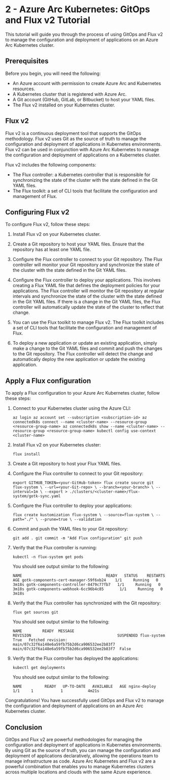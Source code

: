 
# 2 - Azure Arc Kubernetes: GitOps and Flux v2 Tutorial

This tutorial will guide you through the process of using GitOps and Flux v2 to manage the configuration and deployment of applications on an Azure Arc Kubernetes cluster.

## Prerequisites

Before you begin, you will need the following:

-   An Azure account with permission to create Azure Arc and Kubernetes resources.
-   A Kubernetes cluster that is registered with Azure Arc.
-   A Git account (GitHub, GitLab, or Bitbucket) to host your YAML files.
-   The Flux v2 installed on your Kubernetes cluster.

## Flux v2

Flux v2 is a continuous deployment tool that supports the GitOps methodology. Flux v2 uses Git as the source of truth to manage the configuration and deployment of applications in Kubernetes environments. Flux v2 can be used in conjunction with Azure Arc Kubernetes to manage the configuration and deployment of applications on a Kubernetes cluster.

Flux v2 includes the following components:

-   The Flux controller: a Kubernetes controller that is responsible for synchronizing the state of the cluster with the state defined in the Git YAML files.
-   The Flux toolkit: a set of CLI tools that facilitate the configuration and management of Flux.

## Configuring Flux v2

To configure Flux v2, follow these steps:

1.  Install Flux v2 on your Kubernetes cluster.
    
2.  Create a Git repository to host your YAML files. Ensure that the repository has at least one YAML file.
    
3.  Configure the Flux controller to connect to your Git repository. The Flux controller will monitor your Git repository and synchronize the state of the cluster with the state defined in the Git YAML files.
    
4.  Configure the Flux controller to deploy your applications. This involves creating a Flux YAML file that defines the deployment policies for your applications. The Flux controller will monitor the Git repository at regular intervals and synchronize the state of the cluster with the state defined in the Git YAML files. If there is a change in the Git YAML files, the Flux controller will automatically update the state of the cluster to reflect that change.
    
5.  You can use the Flux toolkit to manage Flux v2. The Flux toolkit includes a set of CLI tools that facilitate the configuration and management of Flux.
    
6.  To deploy a new application or update an existing application, simply make a change to the Git YAML files and commit and push the changes to the Git repository. The Flux controller will detect the change and automatically deploy the new application or update the existing application.
    

## Apply a Flux configuration

To apply a Flux configuration to your Azure Arc Kubernetes cluster, follow these steps:

1.  Connect to your Kubernetes cluster using the Azure CLI:
        
    `az login
    az account set --subscription <subscription-id>
    az connectedk8s connect --name <cluster-name> --resource-group <resource-group-name>
    az connectedk8s show --name <cluster-name> --resource-group <resource-group-name>
    kubectl config use-context <cluster-name>` 
    
2.  Install Flux v2 on your Kubernetes cluster:
        
    `flux install` 
    
3.  Create a Git repository to host your Flux YAML files.
    
4.  Configure the Flux controller to connect to your Git repository:
        
    `export GITHUB_TOKEN=<your-GitHub-token>
    flux create source git flux-system \
    --url=<your-Git-repo> \
    --branch=<your-branch> \
    --interval=1m \
    --export > ./clusters/<cluster-name>/flux-system/gotk-sync.yaml` 
    
5.  Configure the Flux controller to deploy your applications:
        
    `flux create kustomization flux-system \
    --source=flux-system \
    --path="./" \
    --prune=true \
    --validation`

6.  Commit and push the YAML files to your Git repository:
        
    `git add .
    git commit -m "Add Flux configuration"
    git push` 
    
7.  Verify that the Flux controller is running:
        
    `kubectl -n flux-system get pods` 
    
    You should see output similar to the following:
        
    `NAME                                     READY   STATUS    RESTARTS   AGE
    gotk-components-cert-manager-59f6xb24    1/1     Running   0          3m18s
    gotk-components-controller-8479c77fb7   1/1     Running   0          3m18s
    gotk-components-webhook-6cc96b4c85       1/1     Running   0          3m18s` 
    
8.  Verify that the Flux controller has synchronized with the Git repository:
        
    `flux get sources git` 
    
    You should see output similar to the following:
        
    `NAME         READY  MESSAGE                                                         REVISION                                      SUSPENDED
    flux-system True   Fetched revision: main/07c32f6a148e6a59fb75b2d6ca906532ee2b83f7  main/07c32f6a148e6a59fb75b2d6ca906532ee2b83f7  False` 
    
9.  Verify that the Flux controller has deployed the applications:
        
    `kubectl get deployments` 
    
    You should see output similar to the following:
        
    `NAME          READY   UP-TO-DATE   AVAILABLE   AGE
    nginx-deploy  1/1     1            1           4m21s` 
    

Congratulations! You have successfully used GitOps and Flux v2 to manage the configuration and deployment of applications on an Azure Arc Kubernetes cluster.

## Conclusion

GitOps and Flux v2 are powerful methodologies for managing the configuration and deployment of applications in Kubernetes environments. By using Git as the source of truth, you can manage the configuration and deployment of applications declaratively, allowing the operations team to manage infrastructure as code. Azure Arc Kubernetes and Flux v2 are a powerful combination that enables you to manage Kubernetes clusters across multiple locations and clouds with the same Azure experience.
